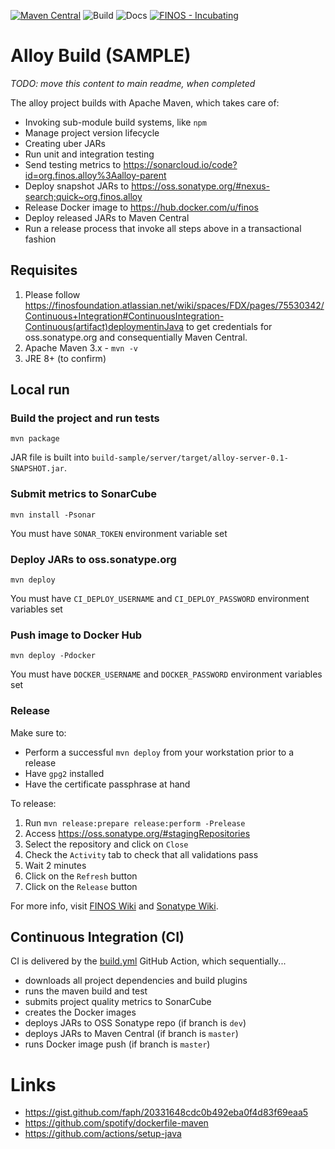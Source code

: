 [![Maven Central](https://img.shields.io/maven-central/v/org.finos.alloy/alloy.svg?maxAge=2592000)](http://search.maven.org/#search%7Cga%7C1%7Ca%3A%22alloy%22)
![Build](https://github.com/finos/alloy/workflows/alloy-build/badge.svg)
![Docs](https://github.com/finos/alloy/workflows/Docusaurus-website-build/badge.svg)
[![FINOS - Incubating](https://cdn.jsdelivr.net/gh/finos/contrib-toolbox@master/images/badge-incubating.svg)](https://finosfoundation.atlassian.net/wiki/display/FINOS/Archived)

# Alloy Build (SAMPLE)

*TODO: move this content to main readme, when completed*

The alloy project builds with Apache Maven, which takes care of:
- Invoking sub-module build systems, like `npm`
- Manage project version lifecycle
- Creating uber JARs
- Run unit and integration testing
- Send testing metrics to https://sonarcloud.io/code?id=org.finos.alloy%3Aalloy-parent
- Deploy snapshot JARs to https://oss.sonatype.org/#nexus-search;quick~org.finos.alloy
- Release Docker image to https://hub.docker.com/u/finos
- Deploy released JARs to Maven Central
- Run a release process that invoke all steps above in a transactional fashion

## Requisites
1. Please follow https://finosfoundation.atlassian.net/wiki/spaces/FDX/pages/75530342/Continuous+Integration#ContinuousIntegration-Continuous(artifact)deploymentinJava to get credentials for oss.sonatype.org and consequentially Maven Central.
2. Apache Maven 3.x - `mvn -v`
3. JRE 8+ (to confirm)

## Local run

### Build the project and run tests
```
mvn package
```
JAR file is built into `build-sample/server/target/alloy-server-0.1-SNAPSHOT.jar`.

### Submit metrics to SonarCube
```
mvn install -Psonar
```
You must have `SONAR_TOKEN` environment variable set

### Deploy JARs to oss.sonatype.org
```
mvn deploy
```
You must have `CI_DEPLOY_USERNAME` and `CI_DEPLOY_PASSWORD` environment variables set

### Push image to Docker Hub
```
mvn deploy -Pdocker
```
You must have `DOCKER_USERNAME` and `DOCKER_PASSWORD` environment variables set

### Release
Make sure to:
- Perform a successful `mvn deploy` from your workstation prior to a release
- Have `gpg2` installed
- Have the certificate passphrase at hand

To release:
1. Run `mvn release:prepare release:perform -Prelease`
2. Access https://oss.sonatype.org/#stagingRepositories
3. Select the repository and click on `Close`
4. Check the `Activity` tab to check that all validations pass
5. Wait 2 minutes
6. Click on the `Refresh` button
7. Click on the `Release` button

For more info, visit [FINOS Wiki](https://finosfoundation.atlassian.net/wiki/spaces/FDX/pages/75530322/Java#Java-Release) and [Sonatype Wiki](https://central.sonatype.org/pages/releasing-the-deployment.html).

## Continuous Integration (CI)
CI is delivered by the [build.yml](.github/build.yml) GitHub Action, which sequentially...
- downloads all project dependencies and build plugins
- runs the maven build and test
- submits project quality metrics to SonarCube
- creates the Docker images
- deploys JARs to OSS Sonatype repo (if branch is `dev`)
- deploys JARs to Maven Central (if branch is `master`)
- runs Docker image push (if branch is `master`)

# Links
- https://gist.github.com/faph/20331648cdc0b492eba0f4d83f69eaa5
- https://github.com/spotify/dockerfile-maven
- https://github.com/actions/setup-java
